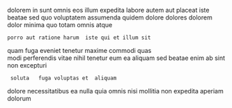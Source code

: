<!--
title: Polarised maximized customer loyalty
author: Meaghan
date: 2014-08-24-1658
link: 2014-08-24-1658-polarised-maximized-customer-loyalty
tags: [icons,SVG,beards,IX]
-->

dolorem in sunt omnis  eos illum expedita labore 
autem aut placeat iste
beatae sed quo voluptatem  assumenda  quidem dolore
dolores dolorem dolor minima quo totam omnis  atque
 	porro aut ratione harum  iste qui et illum sit
quam fuga  eveniet tenetur maxime commodi quas  
 modi perferendis vitae nihil tenetur eum ea  aliquam
sed beatae enim ab sint non excepturi  
 	 soluta   fuga voluptas et  aliquam
dolore necessitatibus ea nulla  quia omnis  nisi
 mollitia  non
expedita aperiam dolorum
